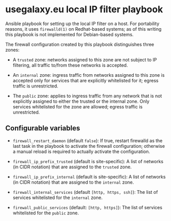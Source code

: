 # usegalaxy.eu local IP filter playbook

Ansible playbook for setting up the local IP filter on a host. For
portability reasons, it uses `firewalld(1)` on Redhat-based systems;
as of this writing this playbook is not implemented for Debian-based
systems.

The firewall configuration created by this playbook distinguishes
three zones:

- A `trusted` zone: networks assigned to this zone are not subject
  to IP filtering, all traffic to/from these networks is accepted.

- An `internal` zone: ingress traffic from networks assigned to
  this zone is accepted only for services that are explicitly
  whitelisted for it; egress traffic is unrestricted.

- The `public` zone: applies to ingress traffic from any network
  that is not explicitly assigned to either the trusted or the
  internal zone. Only services whitelisted for the zone are
  allowed; egress traffic is unrestricted.

## Configurable variables

- `firewall_restart_daemon` (default `false`): If true, restart
  firewalld as the last task in the playbook to activate the
  firewall configuration; otherwise a manual reload is required
  to actually activate the configuration.

- `firewall_ip_prefix_trusted` (default is site-specific):
  A list of networks (in CIDR notation) that are assigned to
  the `trusted` zone.

- `firewall_ip_prefix_internal` (default is site-specific):
  A list of networks (in CIDR notation) that are assigned to
  the `internal` zone.

- `firewall_internal_services` (default `[http, https, ssh]`):
  The list of services whitelisted for the `internal` zone.

- `firewall_public_services` (default: `[http, https]`):
  The list of services whitelisted for the `public` zone.



